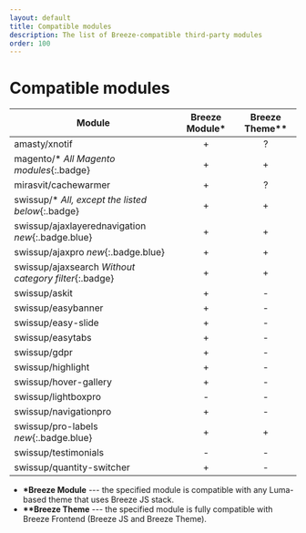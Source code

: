 ```yaml
---
layout: default
title: Compatible modules
description: The list of Breeze-compatible third-party modules
order: 100
---
```


# Compatible modules

Module                        | Breeze Module*  | Breeze Theme**
------------------------------|:---------------:|:------------:
amasty/xnotif                 | +               | ?
magento/\* *All Magento modules*{:.badge} | +   | +
mirasvit/cachewarmer          | +               | ?
swissup/\* *All, except the listed below*{:.badge} | +     | +
swissup/ajaxlayerednavigation *new*{:.badge.blue}  | +     | +
swissup/ajaxpro *new*{:.badge.blue} | +         | +
swissup/ajaxsearch *Without category filter*{:.badge}  | +     | +
swissup/askit                 | +               | -
swissup/easybanner            | +               | -
swissup/easy-slide            | +               | -
swissup/easytabs              | +               | -
swissup/gdpr                  | +               | -
swissup/highlight             | +               | -
swissup/hover-gallery         | +               | -
swissup/lightboxpro           | -               | -
swissup/navigationpro         | +               | -
swissup/pro-labels *new*{:.badge.blue}  | +     | +
swissup/testimonials          | -               | -
swissup/quantity-switcher     | +               | -

 -  **\*Breeze Module** --- the specified module is compatible with any
    Luma-based theme that uses Breeze JS stack.
 -  **\*\*Breeze Theme** --- the specified module is fully compatible with
    Breeze Frontend (Breeze JS and Breeze Theme).

